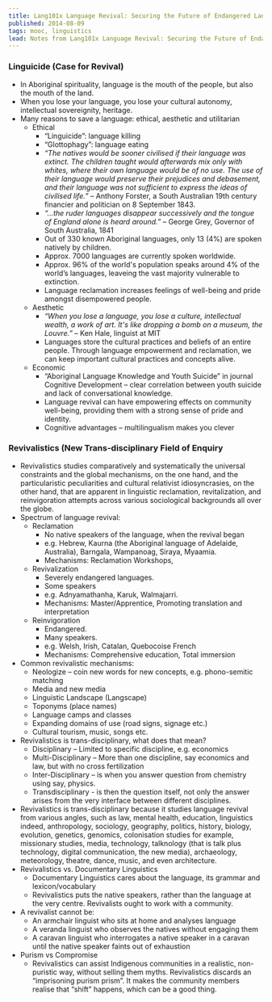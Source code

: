 ```yaml
---
title: Lang101x Language Revival: Securing the Future of Endangered Languages
published: 2014-08-09
tags: mooc, linguistics
lead: Notes from Lang101x Language Revival: Securing the Future of Endangered Languages, a <abbr title="Massive Open Online Course">MOOC</abbr> on <a href="https://edx.org">EdX</a>
---
```


### Linguicide (Case for Revival)

* In Aboriginal spirituality, language is the mouth of the people, but also the mouth of the land.
* When you lose your language, you lose your cultural autonomy, intellectual sovereignity, heritage.
* Many reasons to save a language: ethical, aesthetic and utilitarian
    - Ethical
        - “Linguicide”: language killing
        - “Glottophagy”: language eating
        - _“The natives would be sooner civilised if their language was extinct. The children taught would afterwards mix only with whites, where their own language would be of no use. The use of their language would preserve their prejudices and debasement, and their language was not sufficient to express the ideas of civilised life.”_ – Anthony Forster, a South Australian 19th century financier and politician on 8 September 1843.
        - _“…the ruder languages disappear successively and the tongue of England alone is heard around.”_ – George Grey, Governor of South Australia, 1841
        - Out of 330 known Aboriginal languages, only 13 (4%) are spoken natively by children.
        - Approx. 7000 languages are currently spoken worldwide.
        - Approx. 96% of the world's population speaks around 4% of the world’s languages, leaveing the vast majority vulnerable to extinction.
        - Language reclamation increases feelings of well-being and pride amongst disempowered people.
    - Aesthetic
        - _“When you lose a language, you lose a culture, intellectual wealth, a work of art. It's like dropping a bomb on a museum, the Louvre.”_ – Ken Hale, linguist at MIT
        - Languages store the cultural practices and beliefs of an entire people. Through language empowerment and reclamation, we can keep important cultural practices and concepts alive.
    - Economic
        - “Aboriginal Language Knowledge and Youth Suicide” in journal Cognitive Development – clear correlation between youth suicide and lack of conversational knowledge.
        - Language revival can have empowering effects on community well-being, providing them with a strong sense of pride and identity.
        - Cognitive advantages – multilingualism makes you clever

### Revivalistics (New Trans-disciplinary Field of Enquiry

* Revivalistics studies comparatively and systematically the universal constraints and the global mechanisms, on the one hand, and the particularistic peculiarities and cultural relativist idiosyncrasies, on the other hand, that are apparent in linguistic reclamation, revitalization, and reinvigoration attempts across various sociological backgrounds all over the globe.
* Spectrum of language revival:
    - Reclamation
        - No native speakers of the language, when the revival began
        - e.g. Hebrew, Kaurna (the Aboriginal language of Adelaide, Australia), Barngala, Wampanoag, Siraya, Myaamia.
        - Mechanisms: Reclamation Workshops,
    - Revivalization
        - Severely endangered languages.
        - Some speakers
        - e.g. Adnyamathanha, Karuk, Walmajarri.
        * Mechanisms: Master/Apprentice, Promoting translation and interpretation
    - Reinvigoration
        * Endangered.
        * Many speakers.
        * e.g. Welsh, Irish, Catalan, Quebocoise French
        - Mechanisms: Comprehensive education, Total immersion
* Common revivalistic mechanisms:
    - Neologize – coin new words for new concepts, e.g. phono-semitic matching
    - Media and new media
    - Linguistic Landscape (Langscape)
    - Toponyms (place names)
    - Language camps and classes
    - Expanding domains of use (road signs, signage etc.)
    - Cultural tourism, music, songs etc.
* Revivalistics is trans-disciplinary, what does that mean?
    - Disciplinary – Limited to specific discipline, e.g. economics
    - Multi-Disciplinary – More than one discipline, say economics and law, but with no cross fertilization
    - Inter-Disciplinary – is when you answer question from chemistry using say, physics.
    - Transdisciplinary - is then the question itself, not only the answer arises from the very interface between different disciplines.
* Revivalistics is trans-disciplinary because it studies language revival from various angles, such as law, mental health, education, linguistics indeed, anthropology, sociology, geography, politics, history, biology, evolution, genetics, genomics, colonisation studies for example, missionary studies, media, technology, talknology (that is talk plus technology, digital communication, the new media), archaeology, meteorology, theatre, dance, music, and even architecture.
* Revivalistics vs. Documentary Linguistics
    - Documentary Linguistics cares about the language, its grammar and lexicon/vocabulary
    - Revivalistics puts the native speakers, rather than the language at the very centre. Revivalists ought to work with a community.
* A revivalist cannot be:
    - An armchair linguist who sits at home and analyses language
    - A veranda linguist who observes the natives without engaging them
    - A caravan linguist who interrogates a native speaker in a caravan until the native speaker faints out of exhaustion
 * Purism vs Compromise
    - Revivalistics can assist Indigenous communities in a realistic, non-puristic way, without selling them myths. Revivalistics discards an “imprisoning purism prism”. It makes the community members realise that “shift” happens, which can be a good thing.



